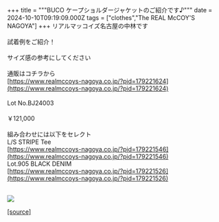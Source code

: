 +++
title = """BUCO ケープショルダージャケットのご紹介です♪"""
date = 2024-10-10T09:19:09.000Z
tags = ["clothes","The REAL McCOY'S NAGOYA"]
+++
リアルマッコイズ名古屋の中林です  
   
試着例をご紹介！  
   
サイズ感の参考にしてください  
   
通販はコチラから  
[https://www.realmccoys-nagoya.co.jp/?pid=179221624](https://www.realmccoys-nagoya.co.jp/?pid=179221624)  
   
Lot No.BJ24003  
   
￥121,000  
   
組み合わせには以下をセレクト  
L/S STRIPE Tee  
[https://www.realmccoys-nagoya.co.jp/?pid=179221546](https://www.realmccoys-nagoya.co.jp/?pid=179221546)  
Lot.905 BLACK DENIM  
[https://www.realmccoys-nagoya.co.jp/?pid=179221526](https://www.realmccoys-nagoya.co.jp/?pid=179221526)  
 

[![](https://stat.ameba.jp/user_images/20241010/18/realmccoy-nagoya/c5/ff/j/o1000100015496257207.jpg)](https://www.realmccoys-nagoya.co.jp/?pid=179221624)

[[source]](https://ameblo.jp/realmccoy-nagoya/entry-12870750985.html)
